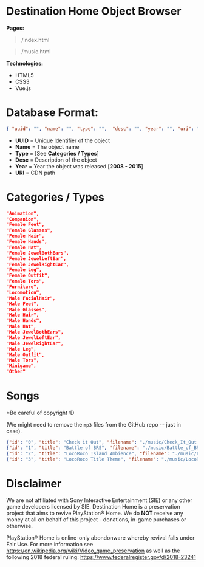 # Destination Home Object Browser
**Pages:**

> /index.html

> /music.html

**Technologies:**
- HTML5
- CSS3
- Vue.js

# Database Format:
```json
{ "uuid": "", "name": "", "type": "",  "desc": "", "year": "", "uri": "" }
```

- **UUID**  = Unique Identifier of the object
- **Name**  = The object name
- **Type**  = [See **Categories / Types**]
- **Desc**  = Description of the object
- **Year**  = Year the object was released [**2008 - 2015**]
- **URI**   = CDN path

# Categories / Types
```json
"Animation",
"Companion",
"Female Feet",
"Female Glasses",
"Female Hair",
"Female Hands",
"Female Hat",
"Female JewelBothEars",
"Female JewelLeftEar",
"Female JewelRightEar",
"Female Leg",
"Female Outfit",
"Female Tors",
"Furniture",
"Locomotion",
"Male FacialHair",
"Male Feet",
"Male Glasses",
"Male Hair",
"Male Hands",
"Male Hat",
"Male JewelBothEars",
"Male JewelLeftEar",
"Male JewelRightEar",
"Male Leg",
"Male Outfit",
"Male Tors",
"Minigame",
"Other"
```

# Songs
*Be careful of copyright :D

(We might need to remove the `mp3` files from the GitHub repo -- just in case).
```json
{"id": "0", "title": "Check it Out", "filename": "./music/Check_It_Out.mp3", "desc": "BGM of the public space \"The Playground\""},
{"id": "1", "title": "Battle of BRS", "filename": "./music/Battle_of_BRS.mp3", "desc": "Amazing BRS song"},
{"id": "2", "title": "LocoRoco Island Ambience", "filename": "./music/LocoRoco Island Ambience.mp3", "desc": "Relaxing ocean sounds from LocoRoco Island"},
{"id": "3", "title": "LocoRoco Title Theme", "filename": "./music/LocoRoco Title Theme.mp3", "desc": "LocoRoco Title Theme"}
```

# Disclaimer
We are not affiliated with Sony Interactive Entertainment (SIE) or any other game developers licensed by SIE. Destination Home is a preservation project that aims to revive PlayStation® Home. We do **NOT** receive any money at all on behalf of this project - donations, in-game purchases or otherwise.

PlayStation® Home is online-only abondonware whereby revival falls under Fair Use. For more information see https://en.wikipedia.org/wiki/Video_game_preservation as well as the following 2018 federal ruling: https://www.federalregister.gov/d/2018-23241